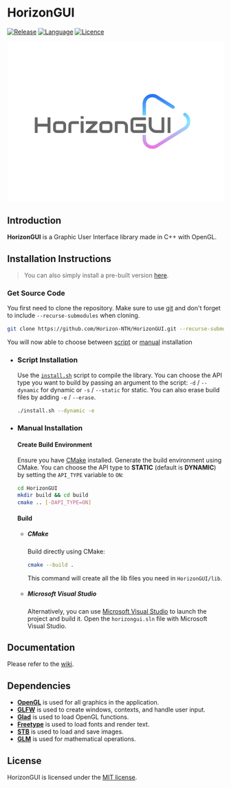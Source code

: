 # HorizonGUI

[![Release](https://img.shields.io/badge/Release-v1.0-blueviolet)](https://github.com/Horizon-NTH/HorizonGUI/releases)
[![Language](https://img.shields.io/badge/Language-C%2B%2B-0052cf)](https://en.wikipedia.org/wiki/C++)
[![Licence](https://img.shields.io/badge/License-MIT-yellow.svg)](LICENSE)

![HorizonGUI Logo](https://github.com/Horizon-NTH/HorizonGUI/blob/master/assets/HorizonGUI.svg)

## Introduction

**HorizonGUI** is a Graphic User Interface library made in C++ with OpenGL.

## Installation Instructions

> You can also simply install a pre-built version [here](https://github.com/Horizon-NTH/HorizonGUI/releases).

### Get Source Code

You first need to clone the repository. Make sure to use [git](https://git-scm.com) and don't forget to include `--recurse-submodules` when cloning.

```bash
git clone https://github.com/Horizon-NTH/HorizonGUI.git --recurse-submodules
```

You will now able to choose between [script](#script-installation) or [manual](#manual-installation) installation

- ### Script Installation

  Use the [`install.sh`](https://github.com/Horizon-NTH/HorizonGUI/blob/master/install.sh) script to compile the library. You can choose the API type you want to build by passing an argument to the script: 
  `-d` / `--dynamic` for dynamic or `-s` / `--static` for static. You can also erase build files by adding `-e` / `--erase`.

  ```bash
  ./install.sh --dynamic -e
  ```

- ### Manual Installation

  #### Create Build Environment

  Ensure you have [CMake](https://cmake.org/) installed. Generate the build environment using CMake. You can choose the API type to **STATIC** (default is **DYNAMIC**) by setting the `API_TYPE` variable to 
  `ON`:

  ```bash
  cd HorizonGUI
  mkdir build && cd build
  cmake .. [-DAPI_TYPE=ON]
  ```

  #### Build

  - ##### CMake

    Build directly using CMake:

    ```bash
    cmake --build .
    ```

    This command will create all the lib files you need in `HorizonGUI/lib`.

  - ##### Microsoft Visual Studio

    Alternatively, you can use [Microsoft Visual Studio](https://visualstudio.microsoft.com/) to launch the project and build it. Open the `horizongui.sln` file with Microsoft Visual Studio.

## Documentation

Please refer to the [wiki](https://github.com/Horizon-NTH/HorizonGUI/wiki).

## Dependencies

- **[OpenGL](https://www.opengl.org)** is used for all graphics in the application.
- **[GLFW](https://www.glfw.org)** is used to create windows, contexts, and handle user input.
- **[Glad](https://glad.dav1d.de)** is used to load OpenGL functions.
- **[Freetype](https://freetype.org/index.html)** is used to load fonts and render text.
- **[STB](https://github.com/nothings/stb)** is used to load and save images.
- **[GLM](https://glm.g-truc.net/0.9.9/index.html)** is used for mathematical operations.

## License

HorizonGUI is licensed under the [MIT license](https://github.com/Horizon-NTH/HorizonGUI/blob/master/LICENSE).
